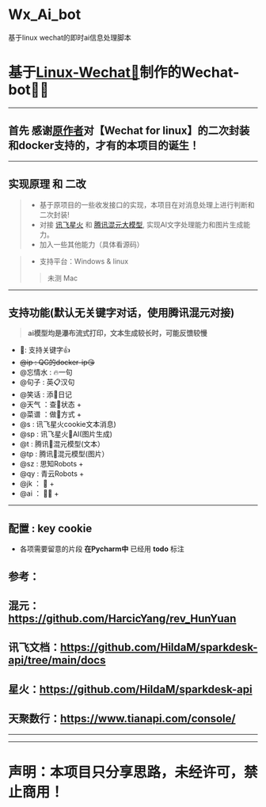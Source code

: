 # Wx_Ai_bot
基于linux wechat的即时ai信息处理脚本
# 基于[Linux-Wechat🚀](http://https://github.com/danni-cool/wechatbot-webhook)制作的Wechat-bot👨‍🎓
---
## 首先 感谢[原作者](https://github.com/danni-cool)对【Wechat for linux】的二次封装和docker支持的，才有的本项目的诞生！
---
## 实现原理  和 二改
> - 基于原项目的一些收发接口的实现，本项目在对消息处理上进行判断和二次封装!    
> - 对接 [讯飞星火](https://xinghuo.xfyun.cn/) 和 [腾讯混元大模型](https://hunyuan.tencent.com/), 实现AI文字处理能力和图片生成能力。  
> - 加入一些其他能力（具体看源码）  

> - 支持平台：Windows  &  linux  
> >   未测 Mac

---
## 支持功能(默认无关键字对话，使用腾讯混元对接)
> **ai模型均是瀑布流式打印，文本生成较长时，可能反馈较慢**

- 🐲: 支持关键字👍
- ~~@ip : QG的docker-ip😘~~
- @忘情水 : 🔥一句
- @句子 : 英📋汉句
- @笑话 : 添🐶日记
- @天气 ：查🌅状态 +
- @菜谱 ：做🍳方式 +
- @s : 讯飞星火cookie文本消息)
- @sp : 讯飞星火🌆AI(图片生成)
- @t : 腾讯🚀混元模型(文本）
- @tp : 腾讯🌇混元模型(图片）
- @sz : 思知Robots + 
- @qy : 青云Robots +
- @jk ： 💪 +
- @ai ： 👩‍💻 +
---

## 配置 : key cookie
* 各项需要留意的片段 **在Pycharm中** 已经用 **todo** 标注

## 参考：
混元：https://github.com/HarcicYang/rev_HunYuan
-
讯飞文档：https://github.com/HildaM/sparkdesk-api/tree/main/docs
-
星火：https://github.com/HildaM/sparkdesk-api
- 
天聚数行：https://www.tianapi.com/console/
-
---
---
# **声明：本项目只分享思路，未经许可，禁止商用！**
